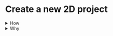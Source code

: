 
# Create a new 2D project

<details>
<summary>How</summary>
<img src="https://i.imgur.com/T2iZrmK.png" width=50% style="text-align:center" />

TODO
</details>
<details>
<summary>Why</summary>
TODO
</details>
